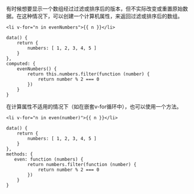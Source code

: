 <!-- 5.1.3过滤与排序 -->

有时候想要显示一个数组经过过滤或排序后的版本，但不实际改变或重置原始数据。在这种情况下，可以创建一个计算机属性，来返回过滤或排序后的数组。

```
<li v-for="n in evenNumbers">{{ n }}</li>

data() {
    return {
        numbers: [ 1, 2, 3, 4, 5 ]
    }
},
computed: {
    evenNumbers() {
        return this.numbers.filter(function (number) {
            return number % 2 === 0
        })
    }
}
```

在计算属性不适用的情况下（如在嵌套v-for循环中），也可以使用一个方法。

```
<li v-for="n in even(number)">{{ n }}</li>

data() {
    return {
        numbers: [ 1, 2, 3, 4, 5 ]
    }
},
methods: {
   even: function (numbers) {
        return numbers.filter(function (number) {
            return number % 2 === 0
        })
    }
}
```
